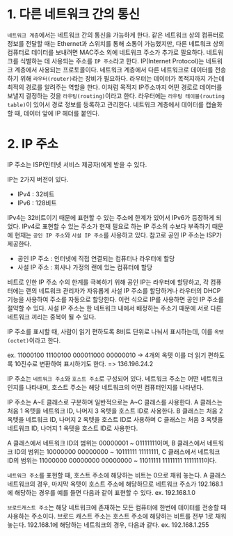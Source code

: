 # 1. 다른 네트워크 간의 통신

`네트워크 계층`에서는 네트워크 간의 통신을 가능하게 한다. 같은 네트워크 상의 컴퓨터로 정보를 전달할 때는 Ethernet과 스위치를 통해 소통이 가능했지만, 다른 네트워크 상의 컴퓨터로 데이터를 보내려면 MAC주소 외에 네트워크 주소가 추가로 필요하다.
네트워크를 식별하는 데 사용되는 주소를 `IP 주소`라고 한다. IP(Internet Protocol)는 네트워크 계층에서 사용되는 프로토콜이다. 네트워크 계층에서 다른 네트워크로 데이터를 전송하기 위해 `라우터(router)`라는 장비가 필요하다. 라우터는 데이터가 목적지까지 가는데 최적의 경로를 알려주는 역할을 한다. 이처럼 목적지 IP주소까지 어떤 경로로 데이터를 보낼지 결정하는 것을 `라우팅(routing)`이라고 한다. 라우터에는 `라우팅 테이블(routing table)`이 있어서 경로 정보를 등록하고 관리한다.
네트워크 계층에서 데이터를 캡슐화할 때, 데이터 앞에 IP 헤더를 붙인다. 


# 2. IP 주소

IP 주소는 ISP(인터넷 서비스 제공자)에게 받을 수 있다.

IP는 2가지 버전이 있다.
- IPv4 : 32비트
- IPv6 : 128비트

IPv4는 32비트이기 때문에 표현할 수 있는 주소에 한계가 있어서 IPv6가 등장하게 되었다.
IPv4로 표현할 수 있는 주소가 현재 필요로 하는 IP 주소의 수보다 부족하기 때문에 현재는 `공인 IP 주소`와 `사설 IP 주소`를 사용하고 있다.
참고로 공인 IP 주소는 ISP가 제공한다.

- 공인 IP 주소 : 인터넷에 직접 연결되는 컴퓨터나 라우터에 할당
- 사설 IP 주소 : 회사나 가정의 랜에 있는 컴퓨터에 할당

비트로 인한 IP 주소 수의 한계를 극복하기 위해 공인 IP는 라우터에 할당하고, 각 컴퓨터에는 랜의 네트워크 관리자가 자유롭게 사설 IP 주소를 할당하거나 라우터의 DHCP 기능을 사용하여 주소를 자동으로 할당한다.
이런 식으로 IP를 사용하면 공인 IP 주소를 절약할 수 있다. 사설 IP 주소는 한 네트워크 내에서 배정하는 주소기 때문에 서로 다른 네트워크 끼리는 중복이 될 수 있다.

IP 주소를 표시할 때, 사람이 읽기 편하도록 8비트 단위로 나눠서 표시하는데, 이를 `옥텟(octet)`이라고 한다.

ex. 11000100 11100100 000011000 00000010 -> 4개의 옥텟
이를 더 읽기 편하도록 10진수로 변환하여 표시하기도 한다.
=> 136.196.24.2

IP 주소는 `네트워크 주소`와 `호스트 주소`로 구성되어 있다.
네트워크 주소는 어떤 네트워크인지를 나타내며, 호스트 주소는 해당 네트워크의 어떤 컴퓨터인지를 나타낸다.

IP 주소는 A~E 클래스로 구분하며 일반적으로는 A~C 클래스를 사용한다.
A 클래스는 처음 1 옥텟을 네트워크 ID, 나머지 3 옥텟을 호스트 ID로 사용한다.
B 클래스는 처음 2 옥텟을 네트워크 ID, 나머지 2 옥텟을 호스트 ID로 사용하며
C 클래스는 처음 3 옥텟을 네트워크 ID, 나머지 1 옥텟을 호스트 ID로 사용한다.

A 클래스에서 네트워크 ID의 범위는 00000001 ~ 01111111이며,
B 클래스에서 네트워크 ID의 범위는 10000000 00000000 ~ 10111111 11111111,
C 클래스에서 네트워크 ID의 범위는 11000000 00000000 00000000 ~ 11011111 11111111 11111111이다.

`네트워크 주소`를 표현할 때, 호스트 주소에 해당하는 비트는 0으로 채워 놓는다.
A 클래스 네트워크의 경우, 마지막 옥텟이 호스트 주소에 해당하므로 네트워크 주소가 192.168.1에 해당하는 경우를 예를 들면 다음과 같이 표현할 수 있다.
ex. 192.168.1.0

`브로드캐스트 주소`는 해당 네트워크에 존재하는 모든 컴퓨터에 한번에 데이터를 전송할 때 사용하는 주소이다.
브로드 캐스트 주소는 호스트 주소에 해당하는 비트를 전부 1로 채워 놓는다.
192.168.1에 해당하는 네트워크의 경우, 다음과 같다.
ex. 192.168.1.255


